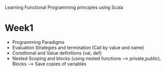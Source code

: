 Learning Functional Programming principles using Scala

# Week1
  - Programming Paradigms
  - Evaluation Strategies and termination (Call by value and name)
  - Conidtional and Value definitions (val, def)
  - Nested Scoping and blocks (using nested functions --> private,public), Blocks --> Save copies of variables